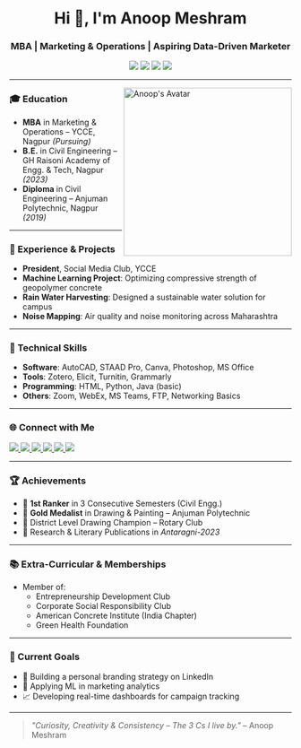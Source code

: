 <!-- GitHub Profile README for Anoop Meshram -->

<h1 align="center">Hi 👋, I'm Anoop Meshram</h1>
<h3 align="center">MBA | Marketing & Operations | Aspiring Data-Driven Marketer</h3>

<p align="center">
  <img src="https://img.shields.io/badge/Marketing-Strategic-blue" />
  <img src="https://img.shields.io/badge/Operations-Analytical-brightgreen" />
  <img src="https://img.shields.io/badge/Machine%20Learning-Enthusiast-orange" />
  <img src="https://img.shields.io/badge/Location-Nagpur-red" />
</p>

---

<img align="right" alt="Anoop's Avatar" width="300" src="https://avatars.githubusercontent.com/u/yourusername?size=300"/>

### 🎓 Education
- **MBA** in Marketing & Operations – YCCE, Nagpur *(Pursuing)*
- **B.E.** in Civil Engineering – GH Raisoni Academy of Engg. & Tech, Nagpur *(2023)*
- **Diploma** in Civil Engineering – Anjuman Polytechnic, Nagpur *(2019)*

---

### 💼 Experience & Projects
- **President**, Social Media Club, YCCE
- **Machine Learning Project**: Optimizing compressive strength of geopolymer concrete
- **Rain Water Harvesting**: Designed a sustainable water solution for campus
- **Noise Mapping**: Air quality and noise monitoring across Maharashtra

---

### 🧠 Technical Skills
- **Software**: AutoCAD, STAAD Pro, Canva, Photoshop, MS Office
- **Tools**: Zotero, Elicit, Turnitin, Grammarly
- **Programming**: HTML, Python, Java (basic)
- **Others**: Zoom, WebEx, MS Teams, FTP, Networking Basics

---

### 🌐 Connect with Me

<p align="left">
  <a href="https://linkedin.com/in/anoopmeshram" target="_blank">
    <img src="https://img.shields.io/badge/-LinkedIn-blue?logo=linkedin&style=flat" />
  </a>
  <a href="https://facebook.com/Anoop.Meshram.FC" target="_blank">
    <img src="https://img.shields.io/badge/-Facebook-1877F2?logo=facebook&style=flat" />
  </a>
  <a href="https://instagram.com/Anoop_Meshram" target="_blank">
    <img src="https://img.shields.io/badge/-Instagram-E4405F?logo=instagram&style=flat" />
  </a>
  <a href="https://twitter.com/Anoop_Meshram" target="_blank">
    <img src="https://img.shields.io/badge/-Twitter-1DA1F2?logo=twitter&style=flat" />
  </a>
  <a href="https://t.me/AnoopMeshram" target="_blank">
    <img src="https://img.shields.io/badge/-Telegram-26A5E4?logo=telegram&style=flat" />
  </a>
  <a href="https://wa.me/918999053974" target="_blank">
    <img src="https://img.shields.io/badge/-WhatsApp-25D366?logo=whatsapp&style=flat" />
  </a>
</p>

---

### 🏆 Achievements
- 🥇 **1st Ranker** in 3 Consecutive Semesters (Civil Engg.)
- 🥇 **Gold Medalist** in Drawing & Painting – Anjuman Polytechnic
- 🏅 District Level Drawing Champion – Rotary Club
- 📜 Research & Literary Publications in *Antaragni-2023*

---

### 📚 Extra-Curricular & Memberships
- Member of:
  - Entrepreneurship Development Club
  - Corporate Social Responsibility Club
  - American Concrete Institute (India Chapter)
  - Green Health Foundation

---

### 🔭 Current Goals
- 🌱 Building a personal branding strategy on LinkedIn
- 🤖 Applying ML in marketing analytics
- 📈 Developing real-time dashboards for campaign tracking

---

> _"Curiosity, Creativity & Consistency – The 3 Cs I live by."_ – Anoop Meshram

